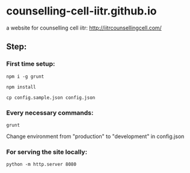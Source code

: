 # counselling-cell-iitr.github.io
a website for counselling cell iitr: http://iitrcounsellingcell.com/


## Step:
### First time setup:
`npm i -g grunt`
 
`npm install`

`cp config.sample.json config.json`

### Every necessary commands:
`grunt`

Change environment from "production" to "development" in config.json 

### For serving the site locally:
`python -m http.server 8080`
